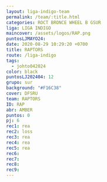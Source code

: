```yaml
---
layout: liga-indigo-team
permalink: /team/:title.html
categories: ROCT BRONCE WHEEL B GSUR
liga: LIGA INDIGO
maincover: /assets/logos/RAP.png
puntosLJMAYO24: 
date: 2020-08-29 10:29:20 +0700
title: RAPTORS
route: /liga-indigo
tags:
  - johto042024
color: black
puntosLJ202404: 12
grupo: sur
background: "#F16C38"
cover: DFSRU
team: RAPTORS
ID: RAP
abr: AMBER
puntos: 0
pj: 6
rec1: rea
rec2: loss
rec3: rea
rec4: rea
rec5: rea
rec6: 
rec7: 
rec8: 
rec9:
---
```

